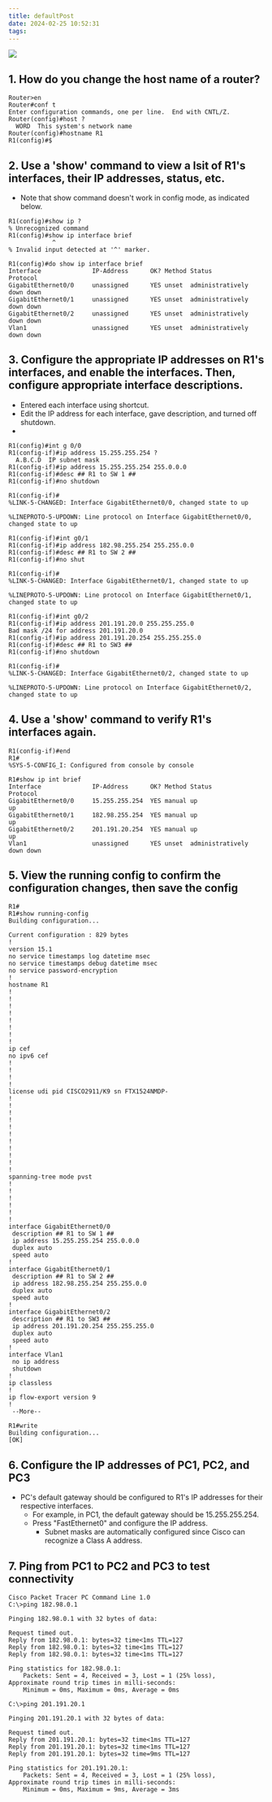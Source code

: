 ```yaml
---
title: defaultPost
date: 2024-02-25 10:52:31
tags:
---
```

![](../../images/Pasted%20image%2020240225105423.png)

## 1. How do you change the host name of a router?

```
Router>en
Router#conf t
Enter configuration commands, one per line.  End with CNTL/Z.
Router(config)#host ?
  WORD  This system's network name
Router(config)#hostname R1
R1(config)#$
```

## 2. Use a 'show' command to view a lsit of R1's interfaces, their IP addresses, status, etc.

- Note that show command doesn't work in config mode, as indicated below. 
```
R1(config)#show ip ?
% Unrecognized command
R1(config)#show ip interface brief
            ^
% Invalid input detected at '^' marker.
	
R1(config)#do show ip interface brief
Interface              IP-Address      OK? Method Status                Protocol 
GigabitEthernet0/0     unassigned      YES unset  administratively down down 
GigabitEthernet0/1     unassigned      YES unset  administratively down down 
GigabitEthernet0/2     unassigned      YES unset  administratively down down 
Vlan1                  unassigned      YES unset  administratively down down
```

## 3. Configure the appropriate IP addresses on R1's interfaces, and enable the interfaces. Then, configure appropriate interface descriptions.

- Entered each interface using shortcut. 
- Edit the IP address for each interface, gave description, and turned off shutdown. 
- 

```
R1(config)#int g 0/0
R1(config-if)#ip address 15.255.255.254 ?
  A.B.C.D  IP subnet mask
R1(config-if)#ip address 15.255.255.254 255.0.0.0
R1(config-if)#desc ## R1 to SW 1 ##
R1(config-if)#no shutdown

R1(config-if)#
%LINK-5-CHANGED: Interface GigabitEthernet0/0, changed state to up

%LINEPROTO-5-UPDOWN: Line protocol on Interface GigabitEthernet0/0, changed state to up

R1(config-if)#int g0/1
R1(config-if)#ip address 182.98.255.254 255.255.0.0
R1(config-if)#desc ## R1 to SW 2 ##
R1(config-if)#no shut

R1(config-if)#
%LINK-5-CHANGED: Interface GigabitEthernet0/1, changed state to up

%LINEPROTO-5-UPDOWN: Line protocol on Interface GigabitEthernet0/1, changed state to up

R1(config-if)#int g0/2
R1(config-if)#ip address 201.191.20.0 255.255.255.0
Bad mask /24 for address 201.191.20.0
R1(config-if)#ip address 201.191.20.254 255.255.255.0
R1(config-if)#desc ## R1 to SW3 ##
R1(config-if)#no shutdown

R1(config-if)#
%LINK-5-CHANGED: Interface GigabitEthernet0/2, changed state to up

%LINEPROTO-5-UPDOWN: Line protocol on Interface GigabitEthernet0/2, changed state to up

```

## 4. Use a 'show' command to verify R1's interfaces again.

```
R1(config-if)#end
R1#
%SYS-5-CONFIG_I: Configured from console by console

R1#show ip int brief
Interface              IP-Address      OK? Method Status                Protocol 
GigabitEthernet0/0     15.255.255.254  YES manual up                    up 
GigabitEthernet0/1     182.98.255.254  YES manual up                    up 
GigabitEthernet0/2     201.191.20.254  YES manual up                    up 
Vlan1                  unassigned      YES unset  administratively down down
```

## 5. View the running config to confirm the configuration changes, then save the config

```
R1#
R1#show running-config
Building configuration...

Current configuration : 829 bytes
!
version 15.1
no service timestamps log datetime msec
no service timestamps debug datetime msec
no service password-encryption
!
hostname R1
!
!
!
!
!
!
!
!
ip cef
no ipv6 cef
!
!
!
!
license udi pid CISCO2911/K9 sn FTX1524NMDP-
!
!
!
!
!
!
!
!
!
!
!
spanning-tree mode pvst
!
!
!
!
!
!
interface GigabitEthernet0/0
 description ## R1 to SW 1 ##
 ip address 15.255.255.254 255.0.0.0
 duplex auto
 speed auto
!
interface GigabitEthernet0/1
 description ## R1 to SW 2 ##
 ip address 182.98.255.254 255.255.0.0
 duplex auto
 speed auto
!
interface GigabitEthernet0/2
 description ## R1 to SW3 ##
 ip address 201.191.20.254 255.255.255.0
 duplex auto
 speed auto
!
interface Vlan1
 no ip address
 shutdown
!
ip classless
!
ip flow-export version 9
!
 --More-- 

R1#write
Building configuration...
[OK]
```



## 6. Configure the IP addresses of PC1, PC2, and PC3

- PC's default gateway should be configured to R1's IP addresses for their respective interfaces. 
	- For example, in PC1, the default gateway should be 15.255.255.254. 
	- Press "FastEthernet0" and configure the IP address. 
		- Subnet masks are automatically configured since Cisco can recognize a Class A address.
	

## 7. Ping from PC1 to PC2 and PC3 to test connectivity


```
Cisco Packet Tracer PC Command Line 1.0
C:\>ping 182.98.0.1

Pinging 182.98.0.1 with 32 bytes of data:

Request timed out.
Reply from 182.98.0.1: bytes=32 time<1ms TTL=127
Reply from 182.98.0.1: bytes=32 time<1ms TTL=127
Reply from 182.98.0.1: bytes=32 time<1ms TTL=127

Ping statistics for 182.98.0.1:
    Packets: Sent = 4, Received = 3, Lost = 1 (25% loss),
Approximate round trip times in milli-seconds:
    Minimum = 0ms, Maximum = 0ms, Average = 0ms

C:\>ping 201.191.20.1

Pinging 201.191.20.1 with 32 bytes of data:

Request timed out.
Reply from 201.191.20.1: bytes=32 time<1ms TTL=127
Reply from 201.191.20.1: bytes=32 time<1ms TTL=127
Reply from 201.191.20.1: bytes=32 time=9ms TTL=127

Ping statistics for 201.191.20.1:
    Packets: Sent = 4, Received = 3, Lost = 1 (25% loss),
Approximate round trip times in milli-seconds:
    Minimum = 0ms, Maximum = 9ms, Average = 3ms
```